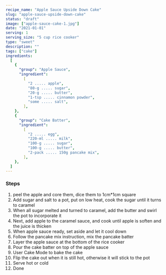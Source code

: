```yaml
---
recipe_name: "Apple Sauce Upside Down Cake"
slug: "apple-sauce-upside-down-cake"
status: "draft"
image: ["apple-sauce-cake-1.jpg"]
date: "2021-01-01"
serving: 1
serving_size: "5 cup rice cooker"
type: "sweet"
description: ""
tags: ["cake"]
ingredients:
  [
    {
      "group": "Apple Sauce",
      "ingredient":
        [
          "2 ..... apple",
          "80-g ..... sugar",
          "20-g ..... butter",
          "1-tsp ..... cinnamon powder",
          "some ..... salt",
        ],
    },
    {
      "group": "Cake Batter",
      "ingredient":
        [
          "2 ..... egg",
          "220-ml ..... milk",
          "100-g ..... sugar",
          "100-g ..... butter",
          "2-pack ..... 150g pancake mix",
        ],
    },
  ]
---
```


### Steps

1. peel the apple and core them, dice them to 1cm\*1cm square
2. Add sugar and salt to a pot, put on low heat, cook the sugar until it turns to caramel
3. When all sugar melted and turned to caramel, add the butter and swirl the pot to incorporate it
4. Next, add apple to the caramel sauce, and cook until apple is soften and the juice is thicken
5. When apple sauce ready, set aside and let it cool down
6. Follow the pancake mix instruction, mix the pancake batter
7. Layer the apple sauce at the bottom of the rice cooker
8. Pour the cake batter on top of the apple sauce
9. User Cake Mode to bake the cake
10. Flip the cake out when it is still hot, otherwise it will stick to the pot
11. Serve hot or cold
12. Done

